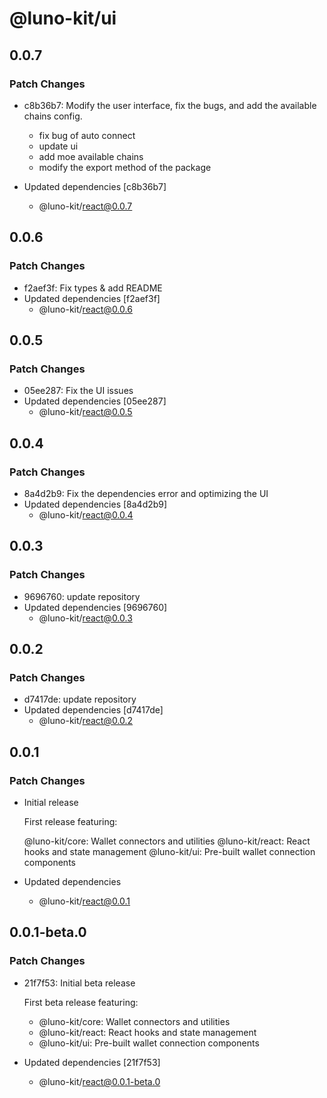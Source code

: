 # @luno-kit/ui

## 0.0.7

### Patch Changes

- c8b36b7: Modify the user interface, fix the bugs, and add the available chains config.

  - fix bug of auto connect
  - update ui
  - add moe available chains
  - modify the export method of the package

- Updated dependencies [c8b36b7]
  - @luno-kit/react@0.0.7

## 0.0.6

### Patch Changes

- f2aef3f: Fix types & add README
- Updated dependencies [f2aef3f]
  - @luno-kit/react@0.0.6

## 0.0.5

### Patch Changes

- 05ee287: Fix the UI issues
- Updated dependencies [05ee287]
  - @luno-kit/react@0.0.5

## 0.0.4

### Patch Changes

- 8a4d2b9: Fix the dependencies error and optimizing the UI
- Updated dependencies [8a4d2b9]
  - @luno-kit/react@0.0.4

## 0.0.3

### Patch Changes

- 9696760: update repository
- Updated dependencies [9696760]
  - @luno-kit/react@0.0.3

## 0.0.2

### Patch Changes

- d7417de: update repository
- Updated dependencies [d7417de]
  - @luno-kit/react@0.0.2

## 0.0.1

### Patch Changes

- Initial release

  First release featuring:

  @luno-kit/core: Wallet connectors and utilities
  @luno-kit/react: React hooks and state management
  @luno-kit/ui: Pre-built wallet connection components

- Updated dependencies
  - @luno-kit/react@0.0.1

## 0.0.1-beta.0

### Patch Changes

- 21f7f53: Initial beta release

  First beta release featuring:

  - @luno-kit/core: Wallet connectors and utilities
  - @luno-kit/react: React hooks and state management
  - @luno-kit/ui: Pre-built wallet connection components

- Updated dependencies [21f7f53]
  - @luno-kit/react@0.0.1-beta.0

